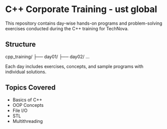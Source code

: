 # C++ Corporate Training - ust global

This repository contains day-wise hands-on programs and problem-solving exercises conducted during the C++ training for TechNova.

## Structure
cpp_training/ ├── day01/ ├── day02/ ...

Each day includes exercises, concepts, and sample programs with individual solutions.

## Topics Covered
- Basics of C++
- OOP Concepts
- File I/O
- STL
- Multithreading

